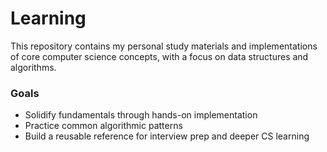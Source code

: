 # Learning

This repository contains my personal study materials and implementations of core computer science concepts, with a focus on data structures and algorithms.

### Goals

- Solidify fundamentals through hands-on implementation
- Practice common algorithmic patterns
- Build a reusable reference for interview prep and deeper CS learning
